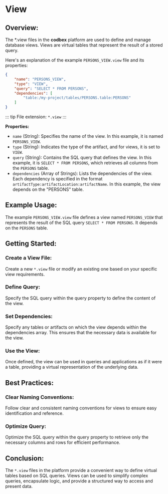 # View

## Overview:

The *.view files in the __codbex__ platform are used to define and manage database views. Views are virtual tables that represent the result of a stored query. 

Here's an explanation of the example `PERSONS_VIEW.view` file and its properties:

```json
{
    "name": "PERSONS_VIEW",
    "type": "VIEW",
    "query": "SELECT * FROM PERSONS",
    "dependencies": [
        "table:/my-project/tables/PERSONS.table:PERSONS"
    ]
}
```

::: tip
File extension: `*.view`
:::

**Properties:**

* `name` (String): Specifies the name of the view. In this example, it is named `PERSONS_VIEW`.
* `type` (String): Indicates the type of the artifact, and for views, it is set to `VIEW`.
* `query` (String): Contains the SQL query that defines the view. In this example, it is `SELECT * FROM PERSONS`, which retrieves all columns from the `PERSONS` table.
* `dependencies` (Array of Strings): Lists the dependencies of the view. Each dependency is specified in the format `artifactType:artifactLocation:artifactName`. In this example, the view depends on the "PERSONS" table.

## Example Usage:

The example `PERSONS_VIEW.view` file defines a view named `PERSONS_VIEW` that represents the result of the SQL query `SELECT * FROM PERSONS`. It depends on the `PERSONS` table.

## Getting Started:

### Create a View File:

Create a new `*.view` file or modify an existing one based on your specific view requirements.

### Define Query:

Specify the SQL query within the query property to define the content of the view.

### Set Dependencies:

Specify any tables or artifacts on which the view depends within the dependencies array. This ensures that the necessary data is available for the view.

### Use the View:

Once defined, the view can be used in queries and applications as if it were a table, providing a virtual representation of the underlying data.

## Best Practices:

### Clear Naming Conventions:

Follow clear and consistent naming conventions for views to ensure easy identification and reference.

### Optimize Query:

Optimize the SQL query within the query property to retrieve only the necessary columns and rows for efficient performance.

## Conclusion:

The `*.view` files in the platform provide a convenient way to define virtual tables based on SQL queries. Views can be used to simplify complex queries, encapsulate logic, and provide a structured way to access and present data.